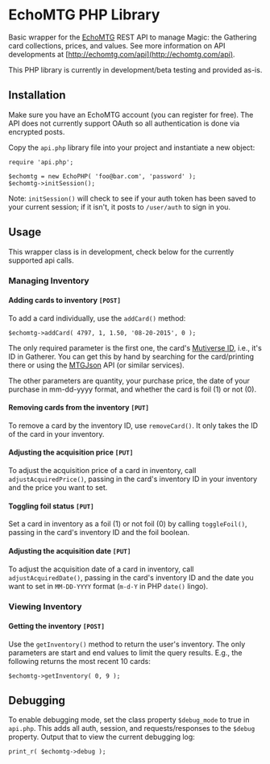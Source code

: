 # EchoMTG PHP Library

Basic wrapper for the [EchoMTG](http://echomtg.com) REST API to manage Magic: the Gathering card collections, prices, and values. See more information on API developments at [http://echomtg.com/api](http://echomtg.com/api).

This PHP library is currently in development/beta testing and provided as-is.

## Installation

Make sure you have an EchoMTG account (you can register for free). The API does not currently support OAuth so all authentication is done via encrypted posts.

Copy the `api.php` library file into your project and instantiate a new object:

    require 'api.php';

    $echomtg = new EchoPHP( 'foo@bar.com', 'password' );
    $echomtg->initSession();

Note: `initSession()` will check to see if your auth token has been saved to your current session; if it isn't, it posts to `/user/auth` to sign in you.

## Usage

This wrapper class is in development, check below for the currently supported api calls.

### Managing Inventory

#### Adding cards to inventory `[POST]`

To add a card individually, use the `addCard()` method:

    $echomtg->addCard( 4797, 1, 1.50, '08-20-2015', 0 );

The only required parameter is the first one, the card's [Mutiverse ID](http://gatherer.wizards.com), i.e., it's ID in Gatherer. You can get this by hand by searching for the card/printing there or using the [MTGJson](http://mtgjson.com) API (or similar services).

The other parameters are quantity, your purchase price, the date of your purchase in mm-dd-yyyy format, and whether the card is foil (1) or not (0).

#### Removing cards from the inventory `[PUT]`

To remove a card by the inventory ID, use `removeCard()`. It only takes the ID of the card in your inventory.

#### Adjusting the acquisition price `[PUT]`

To adjust the acquisition price of a card in inventory, call `adjustAcquiredPrice()`, passing in the card's inventory ID in your inventory and the price you want to set.

#### Toggling foil status `[PUT]`

Set a card in inventory as a foil (1) or not foil (0) by calling `toggleFoil()`, passing in the card's inventory ID and the foil boolean.

#### Adjusting the acquisition date `[PUT]`

To adjust the acquisition date of a card in inventory, call `adjustAcquiredDate()`, passing in the card's inventory ID and the date you want to set in `MM-DD-YYYY` format (`m-d-Y` in PHP `date()` lingo).

### Viewing Inventory

#### Getting the inventory `[POST]`

Use the `getInventory()` method to return the user's inventory. The only parameters are start and end values to limit the query results. E.g., the following returns the most recent 10 cards:

    $echomtg->getInventory( 0, 9 );

## Debugging

To enable debugging mode, set the class property `$debug_mode` to true in `api.php`. This adds all auth, session, and requests/responses to the `$debug` property. Output that to view the current debugging log:

    print_r( $echomtg->debug );
